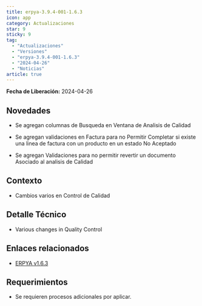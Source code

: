 ```yaml
---
title: erpya-3.9.4-001-1.6.3
icon: app
category: Actualizaciones
star: 9
sticky: 9
tag:
  - "Actualizaciones"
  - "Versiones"
  - "erpya-3.9.4-001-1.6.3"
  - "2024-04-26"
  - "Noticias"
article: true
---
```


**Fecha de Liberación:** 2024-04-26

## Novedades

- Se agregan columnas de Busqueda en Ventana de Analisis de Calidad

- Se agregan validaciones en Factura para no Permitir Completar si existe una linea de factura con un producto en un estado No Aceptado

- Se agregan Validaciones para no permitir revertir un documento Asociado al analisis de Calidad

## Contexto

- Cambios varios en Control de Calidad

## Detalle Técnico

- Various changes in Quality Control

## Enlaces relacionados

- [ERPYA v1.6.3](https://github.com/erpya/adempiere_patch_zk/releases/tag/1.6.3)

## Requerimientos

- Se requieren procesos adicionales por aplicar.

